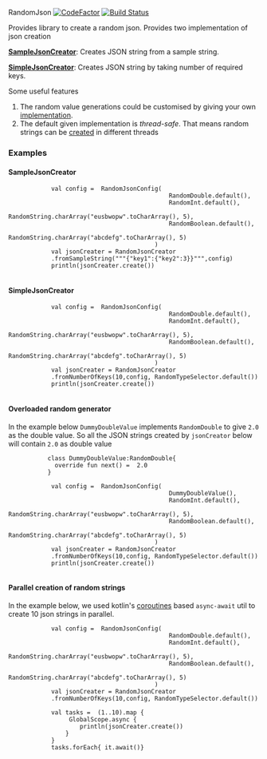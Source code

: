 RandomJson [![CodeFactor](https://www.codefactor.io/repository/github/mangatmodi/randomjson/badge)](https://www.codefactor.io/repository/github/mangatmodi/randomjson) [![Build Status](https://travis-ci.com/mangatmodi/RandomJson.svg?branch=master)](https://travis-ci.com/mangatmodi/RandomJson)

Provides library to create a random json. Provides two implementation of json creation

**[SampleJsonCreator](#SampleJsonCreator)**: Creates JSON string from a sample string.

**[SimpleJsonCreator](#SimpleJsonCreator)**: Creates JSON string by taking number of required keys.

Some useful features
1. The random value generations could be customised by giving your own [implementation](#Overloaded-random-generator).
2. The default given implementation is _thread-safe_. That means random strings can be [created](#Parallel-creation-of-random-strings) in different threads  
### Examples
#### SampleJsonCreator
```
            val config =  RandomJsonConfig(
                                             RandomDouble.default(),
                                             RandomInt.default(),
                                             RandomString.charArray("eusbwopw".toCharArray(), 5),
                                             RandomBoolean.default(),
                                             RandomString.charArray("abcdefg".toCharArray(), 5)
                                         )
            val jsonCreater = RandomJsonCreator
            .fromSampleString("""{"key1":{"key2":3}}""",config)
            println(jsonCreater.create())            
    
```
#### SimpleJsonCreator 
```
            val config =  RandomJsonConfig(
                                             RandomDouble.default(),
                                             RandomInt.default(),
                                             RandomString.charArray("eusbwopw".toCharArray(), 5),
                                             RandomBoolean.default(),
                                             RandomString.charArray("abcdefg".toCharArray(), 5)
                                         )
            val jsonCreater = RandomJsonCreator
            .fromNumberOfKeys(10,config, RandomTypeSelector.default())
            println(jsonCreater.create())            
    
```
#### Overloaded random generator

In the example below `DummyDoubleValue` implements `RandomDouble` to give `2.0`
as the double value. So all the JSON strings created by `jsonCreator` below will contain `2.0` as double value
```
           class DummyDoubleValue:RandomDouble{
             override fun next() =  2.0
           }

            val config =  RandomJsonConfig(
                                             DummyDoubleValue(),
                                             RandomInt.default(),
                                             RandomString.charArray("eusbwopw".toCharArray(), 5),
                                             RandomBoolean.default(),
                                             RandomString.charArray("abcdefg".toCharArray(), 5)
                                         )
            val jsonCreater = RandomJsonCreator
            .fromNumberOfKeys(10,config, RandomTypeSelector.default())
            println(jsonCreater.create())            


```

#### Parallel creation of random strings
In the example below, we used kotlin's [coroutines](https://kotlinlang.org/docs/reference/coroutines/coroutines-guide.html)
 based `async-await` util to create 10 json strings in parallel.
```
            val config =  RandomJsonConfig(
                                             RandomDouble.default(),
                                             RandomInt.default(),
                                             RandomString.charArray("eusbwopw".toCharArray(), 5),
                                             RandomBoolean.default(),
                                             RandomString.charArray("abcdefg".toCharArray(), 5)
                                         )
            val jsonCreater = RandomJsonCreator
            .fromNumberOfKeys(10,config, RandomTypeSelector.default())
            
            val tasks =  (1..10).map {
                 GlobalScope.async {
                    println(jsonCreater.create())
                }
            }
            tasks.forEach{ it.await()}

```
